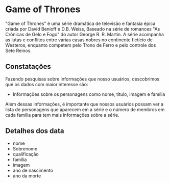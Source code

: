 # Game of Thrones

"Game of Thrones" é uma série dramática de televisão e
fantasia épica criada por David Benioff e D.B. Weiss,
Baseado na série de romances "As Crônicas de Gelo e Fogo"
do autor George R. R. Martin. A série acompanha as lutas e
conflitos entre várias casas nobres no continente fictício
de Westeros, enquanto competem pelo Trono de Ferro e pelo
controle dos Sete Reinos.

## Constatações

Fazendo pesquisas sobre
informações que nosso
usuários, descobrimos que os dados com maior
interesse são:

- Informações sobre os personagens como nome,
título, imagem e família

Além dessas informações, é importante que nossos usuários possam ver a
lista de personagens que aparecem em
a série e o número de membros em cada família para
tem mais informações sobre a série.

## Detalhes dos data

- nome
- Sobrenome
- qualificação
- família
- imagem
- ano de nascimento
- ano da morte
